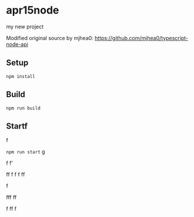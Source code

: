 # apr15node

my new project

Modified original source by mjhea0: https://github.com/mjhea0/typescript-node-api

## Setup

`npm install`

## Build





`npm run build`









## Startf





f



  















`npm run start`
g



f
f'


ff
f
f
f
ff  


f


fff
ff











f
ff
f
